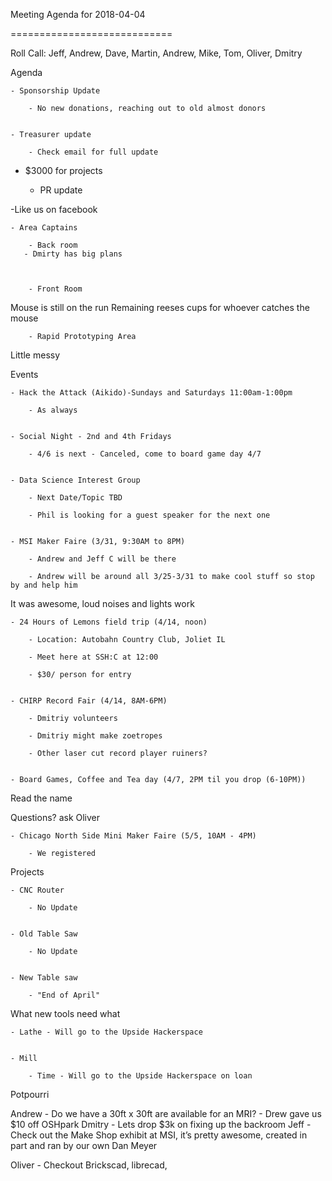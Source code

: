 Meeting Agenda for 2018-04-04

============================

Roll Call: Jeff, Andrew, Dave, Martin, Andrew, Mike, Tom, Oliver, Dmitry

Agenda

    - Sponsorship Update

        - No new donations, reaching out to old almost donors      


    - Treasurer update

        - Check email for full update
- $3000 for projects        


    - PR update

-Like us on facebook


    - Area Captains

        - Back room
       - Dmirty has big plans

           

        - Front Room
Mouse is still on the run
Remaining reeses cups for whoever catches the mouse

          

        - Rapid Prototyping Area
Little messy

          

Events

    - Hack the Attack (Aikido)-Sundays and Saturdays 11:00am-1:00pm

        - As always


    - Social Night - 2nd and 4th Fridays

        - 4/6 is next - Canceled, come to board game day 4/7 


    - Data Science Interest Group

        - Next Date/Topic TBD

        - Phil is looking for a guest speaker for the next one


    - MSI Maker Faire (3/31, 9:30AM to 8PM)

        - Andrew and Jeff C will be there

        - Andrew will be around all 3/25-3/31 to make cool stuff so stop by and help him

It was awesome, loud noises and lights work


    - 24 Hours of Lemons field trip (4/14, noon)

        - Location: Autobahn Country Club, Joliet IL

        - Meet here at SSH:C at 12:00

        - $30/ person for entry


    - CHIRP Record Fair (4/14, 8AM-6PM)

        - Dmitriy volunteers

        - Dmitriy might make zoetropes

        - Other laser cut record player ruiners?


    - Board Games, Coffee and Tea day (4/7, 2PM til you drop (6-10PM))

Read the name

Questions? ask Oliver

    

    - Chicago North Side Mini Maker Faire (5/5, 10AM - 4PM)

        - We registered


Projects

    - CNC Router

        - No Update


    - Old Table Saw

        - No Update        


    - New Table saw

        - "End of April"

What new tools need what

    - Lathe - Will go to the Upside Hackerspace


    - Mill

        - Time - Will go to the Upside Hackerspace on loan
        
Potpourri

Andrew - Do we have a 30ft x 30ft are available for an MRI?
             - Drew gave us $10 off OSHpark
Dmitry - Lets drop $3k on fixing up the backroom
Jeff - Check out the Make Shop exhibit at MSI, it’s pretty awesome, created in part and ran by our own Dan Meyer

Oliver - Checkout Brickscad, librecad, 
